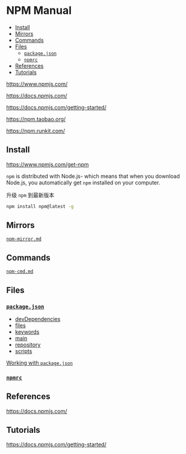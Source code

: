 <!-- omit in toc -->
# NPM Manual

- [Install](#install)
- [Mirrors](#mirrors)
- [Commands](#commands)
- [Files](#files)
  - [`package.json`](#packagejson)
  - [`npmrc`](#npmrc)
- [References](#references)
- [Tutorials](#tutorials)

<https://www.npmjs.com/>

<https://docs.npmjs.com/>

<https://docs.npmjs.com/getting-started/>

<https://npm.taobao.org/>

<https://npm.runkit.com/>

## Install

<https://www.npmjs.com/get-npm>

`npm` is distributed with Node.js- which means that when you download Node.js, you automatically get `npm` installed on your computer.

升级 `npm` 到最新版本

```bash
npm install npm@latest -g
```

<!-- #npm-mirror -->
## Mirrors

[`npm-mirror.md`](npm-mirror.md)

## Commands

[`npm-cmd.md`](npm-cmd.md)

## Files

### [`package.json`](https://docs.npmjs.com/files/package.json)

- [devDependencies](https://docs.npmjs.com/files/package.json#devdependencies)
- [files](https://docs.npmjs.com/files/package.json#files)
- [keywords](https://docs.npmjs.com/files/package.json#keywords)
- [main](https://docs.npmjs.com/files/package.json#main)
- [repository](https://docs.npmjs.com/files/package.json#repository)
- [scripts](https://docs.npmjs.com/files/package.json#scripts)

[Working with `package.json`](https://docs.npmjs.com/getting-started/using-a-package.json)

### [`npmrc`](https://docs.npmjs.com/files/npmrc)

## References

<https://docs.npmjs.com/>

## Tutorials

<https://docs.npmjs.com/getting-started/>
